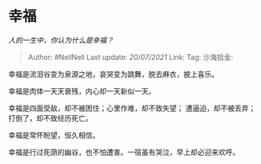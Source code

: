 # 幸福
*人的一生中，你认为什么是幸福？*

> Author: #NellNell
> Last update: *20/07/2021*
> Link:
> Tag:
> 沙海拾金:

幸福是流泪谷变为泉源之地，哀哭变为跳舞，脱去麻衣，披上喜乐。

幸福是肉体一天天衰残，内心却一天新似一天。

幸福是四面受敌，却不被困住；心里作难，却不致失望； 遭逼迫，却不被丢弃；打倒了，却不致经历死亡。

幸福是常怀盼望，恒久相信。

幸福是行过死荫的幽谷，也不怕遭害。一宿虽有哭泣，早上却必迎来欢呼。
